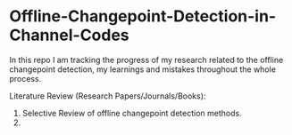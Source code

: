 # Offline-Changepoint-Detection-in-Channel-Codes
In this repo I am tracking the progress of my research related to the offline changepoint detection, my learnings and mistakes throughout the whole process. 


Literature Review (Research Papers/Journals/Books): 
1. Selective Review of offline changepoint detection methods.
2. 

